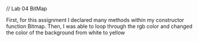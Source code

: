 // Lab 04 BitMap

First, for this assignment I declared many methods within my constructor function Bitmap.
Then, I was able to loop through the rgb color and changed the color of the background from white to yellow